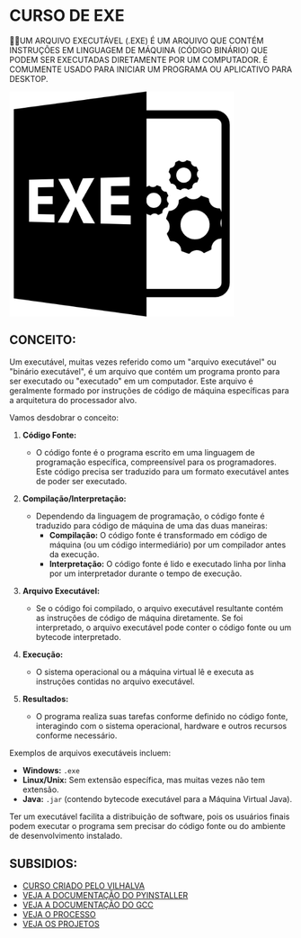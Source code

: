 # CURSO DE EXE
👨‍⚖️UM ARQUIVO EXECUTÁVEL (.EXE) É UM ARQUIVO QUE CONTÉM INSTRUÇÕES EM LINGUAGEM DE MÁQUINA (CÓDIGO BINÁRIO) QUE PODEM SER EXECUTADAS DIRETAMENTE POR UM COMPUTADOR. É COMUMENTE USADO PARA INICIAR UM PROGRAMA OU APLICATIVO PARA DESKTOP.

<img src="FOTO.png" align="center" width="400"> <br>

## CONCEITO:
Um executável, muitas vezes referido como um "arquivo executável" ou "binário executável", é um arquivo que contém um programa pronto para ser executado ou "executado" em um computador. Este arquivo é geralmente formado por instruções de código de máquina específicas para a arquitetura do processador alvo.

Vamos desdobrar o conceito:

1. **Código Fonte:**
   - O código fonte é o programa escrito em uma linguagem de programação específica, compreensível para os programadores. Este código precisa ser traduzido para um formato executável antes de poder ser executado.

2. **Compilação/Interpretação:**
   - Dependendo da linguagem de programação, o código fonte é traduzido para código de máquina de uma das duas maneiras:
     - **Compilação:** O código fonte é transformado em código de máquina (ou um código intermediário) por um compilador antes da execução.
     - **Interpretação:** O código fonte é lido e executado linha por linha por um interpretador durante o tempo de execução.

3. **Arquivo Executável:**
   - Se o código foi compilado, o arquivo executável resultante contém as instruções de código de máquina diretamente. Se foi interpretado, o arquivo executável pode conter o código fonte ou um bytecode interpretado.

4. **Execução:**
   - O sistema operacional ou a máquina virtual lê e executa as instruções contidas no arquivo executável.

5. **Resultados:**
   - O programa realiza suas tarefas conforme definido no código fonte, interagindo com o sistema operacional, hardware e outros recursos conforme necessário.

Exemplos de arquivos executáveis incluem:
- **Windows:** `.exe`
- **Linux/Unix:** Sem extensão específica, mas muitas vezes não tem extensão.
- **Java:** `.jar` (contendo bytecode executável para a Máquina Virtual Java).

Ter um executável facilita a distribuição de software, pois os usuários finais podem executar o programa sem precisar do código fonte ou do ambiente de desenvolvimento instalado. 

## SUBSIDIOS:
- [CURSO CRIADO PELO VILHALVA](https://github.com/VILHALVA)
- [VEJA A DOCUMENTAÇÃO DO PYINSTALLER](https://pyinstaller.readthedocs.io/en/stable/index.html)
- [VEJA A DOCUMENTAÇÃO DO GCC](https://gcc.gnu.org/onlinedocs/)
- [VEJA O PROCESSO](./PROCESSO.md)
- [VEJA OS PROJETOS](https://github.com/VILHALVA?tab=repositories&q=topic:EXE)
